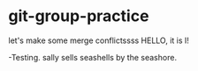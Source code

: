 # git-group-practice

let's make some merge conflictssss
HELLO, it is I!

-Testing.
sally sells seashells by the seashore.
